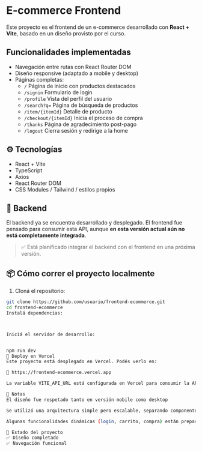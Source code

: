 #  E-commerce Frontend

Este proyecto es el frontend de un e-commerce desarrollado con **React + Vite**, basado en un diseño provisto por el curso.

##  Funcionalidades implementadas

- Navegación entre rutas con React Router DOM
- Diseño responsive (adaptado a mobile y desktop)
- Páginas completas:
  - `/` Página de inicio con productos destacados
  - `/signin` Formulario de login
  - `/profile` Vista del perfil del usuario
  - `/search?q=` Página de búsqueda de productos
  - `/item/{itemId}` Detalle de producto
  - `/checkout/{itemId}` Inicia el proceso de compra
  - `/thanks` Página de agradecimiento post-pago
  - `/logout` Cierra sesión y redirige a la home

## ⚙️ Tecnologías

- React + Vite
- TypeScript
- Axios
- React Router DOM
- CSS Modules / Tailwind / estilos propios

## 🔗 Backend

El backend ya se encuentra desarrollado y desplegado. El frontend fue pensado para consumir esta API, aunque **en esta versión actual aún no está completamente integrada**.

> ✅ Está planificado integrar el backend con el frontend en una próxima versión.

## 📦 Cómo correr el proyecto localmente

1. Cloná el repositorio:
```bash
git clone https://github.com/usuario/frontend-ecommerce.git
cd frontend-ecommerce
Instalá dependencias:



Iniciá el servidor de desarrollo:


npm run dev
🚀 Deploy en Vercel
Este proyecto está desplegado en Vercel. Podés verlo en:

🔗 https://frontend-ecommerce.vercel.app

La variable VITE_API_URL está configurada en Vercel para consumir la API correctamente.

📝 Notas
El diseño fue respetado tanto en versión mobile como desktop

Se utilizó una arquitectura simple pero escalable, separando componentes reutilizables

Algunas funcionalidades dinámicas (login, carrito, compra) están preparadas pero no activas por falta de integración con backend

📌 Estado del proyecto
✅ Diseño completado
✅ Navegación funcional
